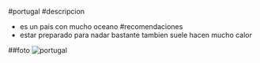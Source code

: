 #portugal
#descripcion
- es un pais con mucho oceano
#recomendaciones
- estar preparado para nadar bastante tambien suele hacen mucho calor

##foto 
![portugal](https://estoesfrancia.com/wp-content/uploads/2024/04/subir-torre-eiffel.jpg)
